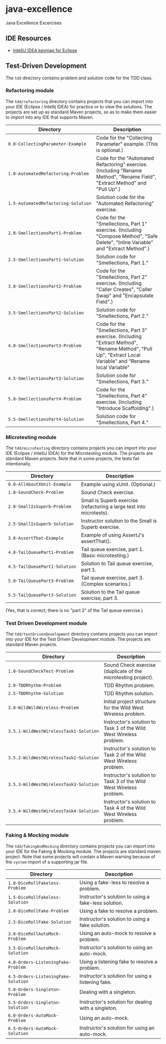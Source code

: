 # java-excellence
Java Excellence Excercises

## IDE Resources
- [IntelliJ IDEA keymap for Eclipse](https://marketplace.eclipse.org/content/intellij-idea-keymap-eclipse)

## Test-Driven Development

The `tdd` directory contains problem and solution code for the TDD class.

### Refactoring module

The `tdd/refactoring` directory contains projects that you can import into your IDE (Eclipse / Intellij IDEA) for practice or to view the solutions. The projects are set up as standard Maven projects, so as to make them easier to import into any IDE that supports Maven. 

| Directory                                                    | Description                                                                                                                                                 |
|--------------------------------------------------------------|-------------------------------------------------------------------------------------------------------------------------------------------------------------|
| <code>0.0&#x2011;CollectingParameter&#x2011;Example</code>   | Code for the "Collecting Parameter" example. (This is optional.)                                                                                            |
| <code>1.0&#x2011;AutomatedRefactoring&#x2011;Problem</code>  | Code for the "Automated Refactoring" exercise. (Including "Rename Method", "Rename Field", "Extract Method" and "Pull Up".)                                 |
| <code>1.5&#x2011;AutomatedRefactoring&#x2011;Solution</code> | Solution code for the "Automated Refactoring" exercise.                                                                                                     |
| <code>2.0&#x2011;SmellectionsPart1&#x2011;Problem</code>     | Code for the "Smellections, Part 1" exercise. (Including "Compose Method", "Safe Delete", "Inline Variable" and "Extract Method".)                          |
| <code>2.5&#x2011;SmellectionsPart1&#x2011;Solution</code>    | Solution code for "Smellections, Part 1."                                                                                                                   |
| <code>3.0&#x2011;SmellectionsPart2&#x2011;Problem</code>     | Code for the "Smellections, Part 2" exercise. (Including "Caller Creates", "Caller Swap" and "Encapsulate Field".)                                          |
| <code>3.5&#x2011;SmellectionsPart2&#x2011;Solution</code>    | Solution code for "Smellections, Part 2."                                                                                                                   |
| <code>4.0&#x2011;SmellectionsPart3&#x2011;Problem</code>     | Code for the "Smellections, Part 3" exercise. (Including "Extract Method", "Rename Method", "Pull Up", "Extract Local Variable" and "Rename local Variable" |
| <code>4.5&#x2011;SmellectionsPart3&#x2011;Solution</code>    | Solution code for "Smellections, Part 3."                                                                                                                   |
| <code>5.0&#x2011;SmellectionsPart4&#x2011;Problem</code>     | Code for the "Smellections, Part 4" exercise. (Including "Introduce Scaffolding".)                                                                          |
|  <code>5.5&#x2011;SmellectionsPart4&#x2011;Solution</code>   | Solution code for "Smellections, Part 4."                                                                                                                   |

### Microtesting module

The `tdd/microtesting` directory contains projects you can import into your IDE (Eclipse / IntelliJ IDEA) for the Microtesting module. The projects are standard Maven projects. Note that in some projects, the tests fail intentionally.

| Directory                                             | Description                                                          |
|-------------------------------------------------------|----------------------------------------------------------------------|
 | <code>0.0&#x2011;AllAboutXUnit&#x2011;Example</code>  | Example using xUnit. (Optional.)                                     |
 | <code>1.0&#x2011;SoundCheck&#x2011;Problem</code>     | Sound Check exercise.                                                |
 | <code>2.0&#x2011;SmallIsSuperb&#x2011;Problem</code>  | Small is Superb exercise (refactoring a large test into microtests). |
 | <code>2.5&#x2011;SmallIsSuperb&#x2011;Solution</code> | Instructor solution to the Small is Superb exercise.                 |
 | <code>3.0&#x2011;AssertThat&#x2011;Example            | Example of using AssertJ's assertThat().                             |
 | <code>4.0&#x2011;TailQueuePart1&#x2011;Problem        | Tail queue exercise, part 1. (Basic microtesting.)                   |
 | <code>4.5&#x2011;TailQueuePart1&#x2011;Solution       | Solution to Tail queue exercise, part 1.                             |
 | <code>5.0&#x2011;TailQueuePart3&#x2011;Problem        | Tail queue exercise, part 3. (Complex scenarios.)                    |
 | <code>5.5&#x2011;TailQueuePart3&#x2011;Solution       | Solution to the Tail queue exercise, part 3.                         |
  
(Yes, that is correct; there is no "part 2" of the Tail queue exercise.)
  
### Test Driven Development module

The `tdd/testDrivenDevelopment` directory contains projects you can import into your IDE for the Test Driven Development module. The projects are standard Maven projects.

| Directory                                                       | Description                                                        |
|-----------------------------------------------------------------|--------------------------------------------------------------------|
 | <code>1.0&#x2011;SoundCheckTest&#x2011;Problem</code>           | Sound Check exercise (duplicate of the microtesting project).      |
 | <code>2.0&#x2011;TDDRhythm&#x2011;Problem</code>                | TDD Rhythm problem.                                                |
 | <code>2.5&#x2011;TDDRhythm&#x2011;Solution</code>               | TDD Rhythm solution.                                               |
 | <code>3.0&#x2011;WildWildWireless&#x2011;Problem</code>         | Initial project structure for the Wild West Wireless problem.      |
 | <code>3.5.1&#x2011;WildWestWirelessTask1&#x2011;Solution</code> | Instructor's solution to Task 1 of the Wild West Wireless problem. | 
 | <code>3.5.2&#x2011;WildWestWirelessTask2&#x2011;Solution</code> | Instructor's solution to Task 2 of the Wild West Wireless problem. |
 | <code>3.5.3&#x2011;WildWestWirelessTask3&#x2011;Solution</code> | Instructor's solution to Task 3 of the Wild West Wireless problem. |
 | <code>3.5.4&#x2011;WildWestWirelessTask4&#x2011;Solution</code> | Instructor's solution to Task 4 of the Wild West Wireless problem. |
  
### Faking & Mocking module
The `tdd/fakingAndMocking` directory contains projects you can import into your IDE for the Faking & Mocking module. The projects are standard maven project.
Note that some projects will contain a Maven warning because of the `system` import of a supporting jar file.

| Directory                                      | Description                                          |
|------------------------------------------------|------------------------------------------------------|
| <code>1.0-DiceRollFakeless-Problem</code>      | Using a fake-less to resolve a problem.              |
| <code>1.5-DiceRollFakeless-Solution</code>     | Instructor's solution to using a fake-less solution. |
| <code>2.0-DiceRollFake-Problem</code>          | Using a fake to resolve a problem.                   |     
| <code>2.5-DiceRollFake-Solution</code>         | Instructor's solution to using a fake solution.      |
| <code>3.0-DiceRollAutoMock-Problem</code>      | Using an auto-mock to resolve a problem.             |
| <code>3.5-DiceRollAutoMock-Solution</code>     | Instructor's solution to using an auto-mock.         |
| <code>4.0-Orders-ListeningFake-Problem</code>  | Using a listening fake to resolve a problem.         |
| <code>4.5-Orders-ListeningFake-Solution</code> | Instructor's solution for using a listening fake.    |
| <code>5.0-Orders-Singleton-Problem</code>      | Dealing with a singleton.                            |
| <code>5.5-Orders-Singleton-Solution</code>     | Instructor's solution for dealing with a singleton.  |
| <code>6.0-Orders-AutoMock-Problem</code>       | Using an auto-mock.                                  |
| <code>6.5-Orders-AutoMock-Solution</code>      | Instructor's solution for using an auto-mock.        |
